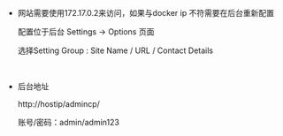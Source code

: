 - 网站需要使用172.17.0.2来访问，如果与docker ip 不符需要在后台重新配置

  配置位于后台 Settings -> Options 页面

  选择Setting Group : Site Name / URL / Contact Details

  ​

- 后台地址

  http://hostip/admincp/

  账号/密码：admin/admin123	